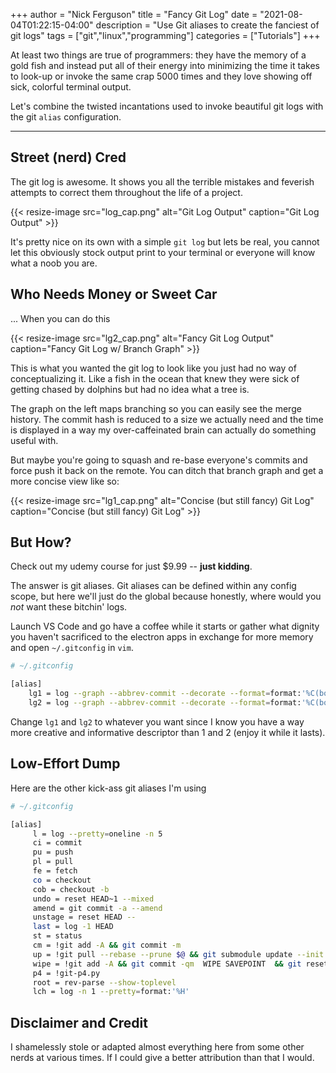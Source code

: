 +++
author = "Nick Ferguson"
title = "Fancy Git Log"
date = "2021-08-04T01:22:15-04:00"
description = "Use Git aliases to create the fanciest of git logs"
tags = ["git","linux","programming"]
categories = ["Tutorials"]
+++

At least two things are true of programmers: they have the memory of a gold fish and instead put all of their energy into minimizing the time it takes to look-up or invoke the same crap 5000 times and they love showing off sick, colorful terminal output.

Let's combine the twisted incantations used to invoke beautiful git logs with the git `alias` configuration.

--- 

## Street (nerd) Cred

The git log is awesome. It shows you all the terrible mistakes and feverish attempts to correct them throughout the life of a project.   

 
{{< resize-image src="log_cap.png" alt="Git Log Output" caption="Git Log Output" >}}

It's pretty nice on its own with a simple `git log` but lets be real, you cannot let this obviously stock output print to your terminal or everyone will know what a noob you are.  

## Who Needs Money or Sweet Car

... When you can do this

{{< resize-image src="lg2_cap.png" alt="Fancy Git Log Output" caption="Fancy Git Log w/ Branch Graph" >}}

This is what you wanted the git log to look like you just had no way of conceptualizing it. Like a fish in the ocean that knew they were sick of getting chased by dolphins but had no idea what a tree is.  

The graph on the left maps branching so you can easily see the merge history. The commit hash is reduced to a size we actually need and the time is displayed in a way my over-caffeinated brain can actually do something useful with.  


But maybe you're going to squash and re-base everyone's commits and force push it back on the remote. You can ditch that branch graph and get a more concise view like so: 

{{< resize-image src="lg1_cap.png" alt="Concise (but still fancy) Git Log" caption="Concise (but still fancy) Git Log" >}}

## But How?

Check out my udemy course for just $9.99 -- __just kidding__.  

The answer is git aliases. Git aliases can be defined within any config scope, but here we'll just do the global because honestly, where would you _not_ want these bitchin' logs.  

Launch VS Code and go have a coffee while it starts or gather what dignity you haven't sacrificed to the electron apps in exchange for more memory and open `~/.gitconfig` in `vim`.  

````bash
# ~/.gitconfig

[alias]
    lg1 = log --graph --abbrev-commit --decorate --format=format:'%C(bold blue)%h%C(reset) - %C(bold green)(%ar)%C(reset) %C(white)%s%C(reset) %C(dim white)- %an%C(reset)%C(bold yellow)%d%C(reset)' --all
    lg2 = log --graph --abbrev-commit --decorate --format=format:'%C(bold blue)%h%C(reset) - %C(bold cyan)%aD%C(reset) %C(bold green)(%ar)%C(reset)%C(bold yellow)%d%C(reset)%n''          %C(white)%s%C(reset) %C(dim white)- %an%C(reset)' --all
````

Change `lg1` and `lg2` to whatever you want since I know you have a way more creative and informative descriptor than 1 and 2 (enjoy it while it lasts).  

## Low-Effort Dump

Here are the other kick-ass git aliases I'm using

````bash
# ~/.gitconfig

[alias]
     l = log --pretty=oneline -n 5
     ci = commit
     pu = push
     pl = pull
     fe = fetch
     co = checkout
     cob = checkout -b
     undo = reset HEAD~1 --mixed
     amend = git commit -a --amend
     unstage = reset HEAD --
     last = log -1 HEAD
     st = status
     cm = !git add -A && git commit -m
     up = !git pull --rebase --prune $@ && git submodule update --init --recursive
     wipe = !git add -A && git commit -qm  WIPE SAVEPOINT  && git reset HEAD~1 --hard
     p4 = !git-p4.py
     root = rev-parse --show-toplevel
     lch = log -n 1 --pretty=format:'%H'
````

## Disclaimer and Credit

I shamelessly stole or adapted almost everything here from some other nerds at various times. If I could give a better attribution than that I would. 

